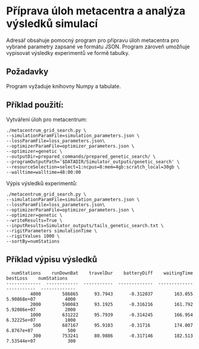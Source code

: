 # Příprava úloh metacentra a analýza výsledků simulací

Adresář obsahuje pomocný program pro přípravu úloh metacentra pro
vybrané parametry zapsané ve formátu JSON. 
Program zároveň umožňuje vypisovat výsledky experimentů
ve formě tabulky.

## Požadavky
Program vyžaduje knihovny Numpy a tabulate.

## Příklad použití:

Vytváření úloh pro metacentrum:
```
./metacentrum_grid_search.py \
--simulationParamFile=simulation_parameters.json \
--lossParamFile=loss_parameters.json\
--optimizerParamFile=optimizer_parameters.json \
--optimizer=genetic \
--outputDir=prepared_commands/prepared_genetic_search/ \
--programOutputPath='$DATADIR/Simulator_outputs/genetic_search' \
--resourceSelection=select=1:ncpus=8:mem=4gb:scratch_local=30gb \
--walltime=walltime=48:00:00
```

Výpis výsledků experimentů:
```
./metacentrum_grid_search.py \
--simulationParamFile=simulation_parameters.json \
--lossParamFile=loss_parameters.json\
--optimizerParamFile=optimizer_parameters.json \
--optimizer=genetic \
--writeResults=True \
--inputResults=Simulator_outputs/tails_genetic_search.txt \
--rigitParameters simulationTime \
--rigitValues 1000 \
--sortBy=numStations
```

## Příklad výpisu výsledků
```
  numStations    runDownBat    travelDur    batteryDiff    waitingTime     bestLoss    numStations
-------------  ------------  -----------  -------------  -------------  -----------  -------------
         4000        586865      93.7943      -0.312037        163.055  5.90868e+07           4000
         2000        590083      93.1925      -0.316216        161.792  5.92086e+07           2000
         1000        631222      95.7939      -0.314245        166.954  6.32225e+07           1000
          500        687167      95.9103      -0.31716         174.007  6.8767e+07             500
          300        753241      80.9886      -0.317146        182.513  7.53544e+07            300
```